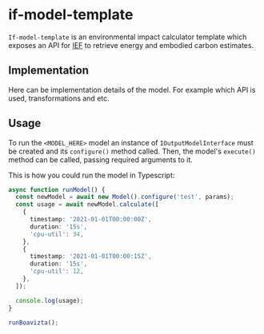 # if-model-template

`If-model-template` is an environmental impact calculator template which exposes an API for [IEF](https://github.com/Green-Software-Foundation/ief) to retrieve energy and embodied carbon estimates.

## Implementation

Here can be implementation details of the model. For example which API is used, transformations and etc.

## Usage

To run the `<MODEL_HERE>` model an instance of `IOutputModelInterface` must be created and its `configure()` method called. Then, the model's `execute()` method can be called, passing required arguments to it.

This is how you could run the model in Typescript:

```typescript
async function runModel() {
  const newModel = await new Model().configure('test', params);
  const usage = await newModel.calculate([
    {
      timestamp: '2021-01-01T00:00:00Z',
      duration: '15s',
      'cpu-util': 34,
    },
    {
      timestamp: '2021-01-01T00:00:15Z',
      duration: '15s',
      'cpu-util': 12,
    },
  ]);

  console.log(usage);
}

runBoavizta();
```
